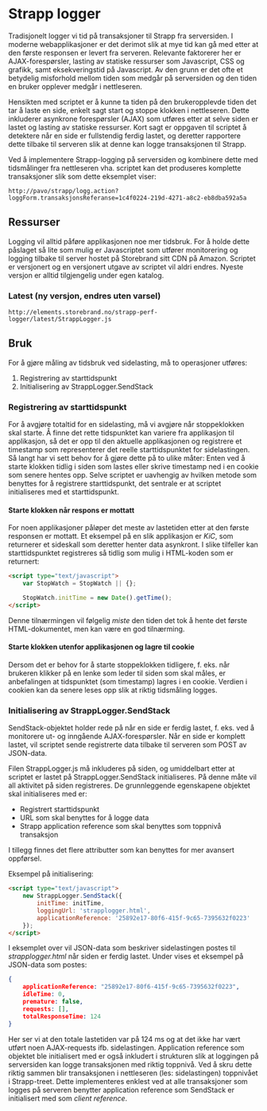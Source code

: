 # Strapp logger

Tradisjonelt logger vi tid på transaksjoner til Strapp fra serversiden. I moderne webapplikasjoner er det derimot slik at mye tid kan gå med etter at den første responsen er levert fra serveren. Relevante faktorerer her
er AJAX-forespørsler, lasting av statiske ressurser som Javascript, CSS og grafikk, samt eksekveringstid på Javascript. Av den grunn er det ofte et betydelig misforhold mellom tiden som medgår på serversiden og den
tiden en bruker opplever medgår i nettleseren.

Hensikten med scriptet er å kunne ta tiden på den brukeropplevde tiden det tar å laste en side, enkelt sagt start og stoppe klokken i nettleseren. Dette inkluderer asynkrone forespørsler (AJAX) som utføres etter at selve 
siden er lastet og lasting av statiske ressurser. Kort sagt er oppgaven til scriptet å detektere når en side er fullstendig ferdig lastet, og deretter rapportere dette tilbake til serveren slik at denne kan logge transaksjonen
til Strapp.

Ved å implementere Strapp-logging på serversiden og kombinere dette med tidsmålinger fra nettleseren vha. scriptet kan det produseres komplette transaksjoner slik som dette eksemplet viser:

    http://pavo/strapp/logg.action?loggForm.transaksjonsReferanse=1c4f0224-219d-4271-a8c2-eb8dba592a5a

## Ressurser

Logging vil alltid påføre applikasjonen noe mer tidsbruk. For å holde dette påslaget så lite som mulig er Javascriptet som utfører monitorering og logging tilbake til server hostet på Storebrand sitt CDN på Amazon. Scriptet er versjonert og en versjonert utgave av scriptet vil aldri endres. Nyeste versjon er alltid tilgjengelig under egen katalog.

### Latest (ny versjon, endres uten varsel)

    http://elements.storebrand.no/strapp-perf-logger/latest/StrappLogger.js

## Bruk

For å gjøre måling av tidsbruk ved sidelasting, må to operasjoner utføres:

1. Registrering av starttidspunkt
2. Initialisering av StrappLogger.SendStack

### Registrering av starttidspunkt

For å avgjøre totaltid for en sidelasting, må vi avgjøre når stoppeklokken skal starte. Å finne det rette tidspunktet kan variere fra applikasjon til applikasjon, så det er opp til den aktuelle applikasjonen og registrere et
timestamp som representerer det reelle starttidspunktet for sidelastingen. Så langt har vi sett behov for å gjøre dette på to ulike måter: Enten ved å starte klokken tidlig i siden som lastes eller skrive timestamp ned i en cookie
som senere hentes opp. Selve scriptet er uavhengig av hvilken metode som benyttes for å registrere starttidspunkt, det sentrale er at scriptet initialiseres med et starttidspunkt.

#### Starte klokken når respons er mottatt

For noen applikasjoner påløper det meste av lastetiden etter at den første responsen er mottatt. Et eksempel på en slik applikasjon er _KiC_, som returnerer et sideskall som deretter henter data asynkront. I slike tilfeller 
kan starttidspunktet registreres så tidlig som mulig i HTML-koden som er returnert:

```html
<script type="text/javascript">
	var StopWatch = StopWatch || {};

	StopWatch.initTime = new Date().getTime();
</script>
```

Denne tilnærmingen vil følgelig _miste_ den tiden det tok å hente det første HTML-dokumentet, men kan være en god tilnærming.

#### Starte klokken utenfor applikasjonen og lagre til cookie

Dersom det er behov for å starte stoppeklokken tidligere, f. eks. når brukeren klikker på en lenke som leder til siden som skal måles, er anbefalingen at tidspunktet (som timestamp) lagres i en cookie. Verdien i cookien kan da senere leses opp slik at riktig tidsmåling logges.

### Initialisering av StrappLogger.SendStack

SendStack-objektet holder rede på når en side er ferdig lastet, f. eks. ved å monitorere ut- og inngående AJAX-forespørsler. Når en side er komplett lastet, vil scriptet sende registrerte data tilbake til serveren som POST av JSON-data.

Filen StrappLogger.js må inkluderes på siden, og umiddelbart etter at scriptet er lastet på StrappLogger.SendStack initialiseres. På denne måte vil all aktivitet på siden registreres. De grunnleggende egenskapene objektet skal initialiseres med er:

* Registrert starttidspunkt
* URL som skal benyttes for å logge data
* Strapp application reference som skal benyttes som toppnivå transaksjon

I tillegg finnes det flere attributter som kan benyttes for mer avansert oppførsel.

Eksempel på initialisering:

```html
<script type="text/javascript">
	new StrappLogger.SendStack({
		initTime: initTime,
		loggingUrl: 'strapplogger.html', 
		applicationReference: '25892e17-80f6-415f-9c65-7395632f0223'		
	});
</script>
```

I eksemplet over vil JSON-data som beskriver sidelastingen postes til _strapplogger.html_ når siden er ferdig lastet. Under vises et eksempel på JSON-data som postes:

```json
{	
	applicationReference: "25892e17-80f6-415f-9c65-7395632f0223",
	idleTime: 0,
	premature: false,
	requests: [],	
	totalResponseTime: 124
}
```

Her ser vi at den totale lastetiden var på 124 ms og at det ikke har vært utført noen AJAX-requests ifb. sidelastingen. Application reference som objektet ble initialisert med er også inkludert i strukturen slik at loggingen på serversiden kan logge transaksjonen med riktig toppnivå. Ved å skru dette riktig sammen blir transaksjonen i nettleseren (les: sidelastingen) toppnivået i Strapp-treet. Dette implementeres enklest ved at alle transaksjoner som logges på serveren benytter application reference som SendStack er initialisert med som _client reference_.





